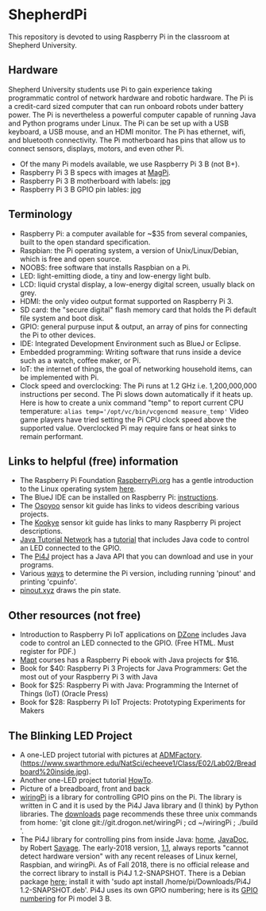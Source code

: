 # ShepherdPi
This repository is devoted to using Raspberry Pi in the classroom at Shepherd University. 

## Hardware
Shepherd University students use Pi to gain experience taking programmatic control of 
network hardware and robotic hardware.
The Pi is a credit-card sized computer that can run onboard robots under battery power.
The Pi is nevertheless a powerful computer capable of running Java and Python programs under Linux. 
The Pi can be set up with a USB keyboard, a USB mouse, and an HDMI monitor.
The Pi has ethernet, wifi, and bluetooth connectivity.
The Pi motherboard has pins that allow us to connect sensors, displays, motors, and even other Pi.
* Of the many Pi models available, we use Raspberry Pi 3 B (not B+).
* Raspberry Pi 3 B specs with images at [MagPi](https://www.raspberrypi.org/magpi/raspberry-pi-3-specs-benchmarks/).
* Raspberry Pi 3 B motherboard with labels: [jpg](images/Raspi3Layout.jpg)
* Raspberry Pi 3 B GPIO pin lables: [jpg](images/raspberry_pi_gpio.jpg)
## Terminology
* Raspberry Pi: a computer available for ~$35 from several companies, built to the open standard specification.
* Raspbian: the Pi operating system, a version of Unix/Linux/Debian, which is free and open source. 
* NOOBS: free software that installs Raspbian on a Pi.
* LED: light-emitting diode, a tiny and low-energy light bulb.
* LCD: liquid crystal display, a low-energy digital screen, usually black on grey.
* HDMI: the only video output format supported on Raspberry Pi 3.
* SD card: the "secure digital" flash memory card that holds the Pi default file system and boot disk.
* GPIO: general purpuse input & output, an array of pins for connecting the Pi to other devices.
* IDE: Integrated Development Environment such as BlueJ or Eclipse.
* Embedded programming: Writing software that runs inside a device such as a watch, coffee maker, or Pi.
* IoT: the internet of things, the goal of networking household items, can be implemented with Pi.
* Clock speed and overclocking: 
The Pi runs at 1.2 GHz i.e. 1,200,000,000 instructions per second.
The Pi slows down automatically if it heats up.
Here is how to create a unix command "temp" to report current CPU temperature:
```alias temp='/opt/vc/bin/vcgencmd measure_temp'```
Video game players have tried setting the Pi CPU clock speed above the supported value.
Overclocked Pi may require fans or heat sinks to remain performant.
## Links to helpful (free) information
* The Raspberry Pi Foundation [RaspberryPi.org](https://www.raspberrypi.org/)
has a gentle introduction to the Linux operating system 
[here](https://www.raspberrypi.org/documentation/linux/).
* The BlueJ IDE can be installed on Raspberry Pi:
[instructions](https://www.bluej.org/raspberrypi/).
* The [Osoyoo](http://osoyoo.com/2017/07/13/raspberry-pi-3-starter-learning-kit-introduction/) 
sensor kit guide has links to videos describing various projects.
* The [Kookye](http://kookye.com/category/tutorials/rapsberry-pi-projects/)
sensor kit guide has links to many Raspberry Pi project descriptions.
* [Java Tutorial Network](https://javatutorial.net/category/raspberry-pi-java) 
has a [tutorial](https://javatutorial.net/raspberry-pi-java-tutorial) 
that includes Java code to control an LED connected to the GPIO. 
* The [Pi4J](http://pi4j.com/) project
has a Java API that you can download and use in your programs.
* Various [ways](https://www.raspberrypi-spy.co.uk/2012/09/checking-your-raspberry-pi-board-version/) to determine the Pi version, including running 'pinout' and printing 'cpuinfo'. 
* [pinout.xyz](https://pinout.xyz/) draws the pin state.
## Other resources (not free)
* Introduction to Raspberry Pi IoT applications
on [DZone](https://dzone.com/refcardz/iot-applications-with-java-and-raspberry-pi?chapter=1)
includes Java code to control an LED connected to the GPIO. (Free HTML. Must register for PDF.)
* [Mapt](https://www.packtpub.com/mapt/book/hardware_and_creative/9781786462121)
courses has a Raspberry Pi ebook with Java projects for $16.
* Book for $40:
Raspberry Pi 3 Projects for Java Programmers: Get the most out of your Raspberry Pi 3 with Java
* Book for $25:
Raspberry Pi with Java: Programming the Internet of Things (IoT) (Oracle Press)
* Book for $28:
Raspberry Pi IoT Projects: Prototyping Experiments for Makers
## The Blinking LED Project
* A one-LED project tutorial with pictures at [ADMFactory](https://www.admfactory.com/blinking-led-on-raspberry-pi-using-java/).
(https://www.swarthmore.edu/NatSci/echeeve1/Class/E02/Lab02/Breadboard%20inside.jpg). 
* Another one-LED project tutorial [HowTo](https://howchoo.com/g/ytzjyzy4m2e/build-a-simple-raspberry-pi-led-power-status-indicator).
* Picture of a breadboard, front and back
* [wiringPi](http://wiringpi.com/) is a library for controlling GPIO pins on the Pi. The library is written in C and it is used by the Pi4J Java library and (I think) by Python libraries. The [downloads](http://wiringpi.com/download-and-install/) page recommends these three unix commands from home: 'git clone git://git.drogon.net/wiringPi ; cd ~/wiringPi ; ./build '.  
* The Pi4J library for controlling pins from inside Java: [home](http://pi4j.com/), [JavaDoc](http://pi4j.com/apidocs/), by Robert [Savage](http://pi4j.com/team-list.html). The early-2018 version, [1.1](http://www.savagehomeautomation.com/projects/category/pi4j), always reports "cannot detect hardware version" with any recent releases of Linux kernel, Raspbian, and wiringPi. As of Fall 2018, there is no official release and the correct library to install is Pi4J 1.2-SNAPSHOT. There is a Debian package [here](http://pi4j.com/download.html); install it with 'sudo apt install /home/pi/Downloads/Pi4J 1.2-SNAPSHOT.deb'. Pi4J uses its own GPIO numbering; here is its [GPIO numbering](http://pi4j.com/pins/model-3b-rev1.html) for Pi model 3 B. 
